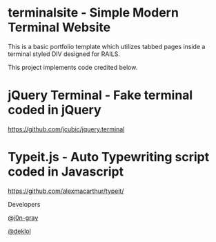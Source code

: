 # terminalsite - Simple Modern Terminal Website
This is a basic portfolio template which utilizes tabbed pages inside a terminal styled DIV designed for RAILS.

This project implements code credited below.

# jQuery Terminal - Fake terminal coded in jQuery
https://github.com/jcubic/jquery.terminal

# Typeit.js - Auto Typewriting script coded in Javascript
https://github.com/alexmacarthur/typeit/

Developers

[@j0n-gray](https://github.com/j0n-gray)

[@deklol](https://github.com/deklol)